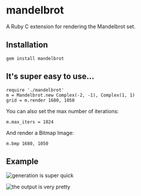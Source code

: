 # mandelbrot

A Ruby C extension for rendering the Mandelbrot set.

## Installation

    gem install mandelbrot

## It's super easy to use...

    require './mandelbrot'
    m = Mandelbrot.new Complex(-2, -1), Complex(1, 1)
    grid = m.render 1680, 1050
    
You can also set the max number of iterations:

    m.max_iters = 1024
    
And render a Bitmap Image:

    m.bmp 1680, 1050

## Example

![generation is super quick](http://i.imgur.com/7S4Bj.png)

![the output is very pretty](http://i.imgur.com/tx6Ky.png)